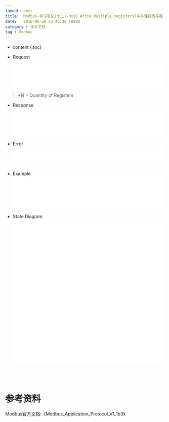 ```yaml
---
layout: post
title:  Modbus-学习笔记(十二)-0x10 Write Multiple registers(写多保持寄存器 )
date:   2016-06-20 23:46:30 +0800
category : 技术文档
tag : Modbus
---
```


* content
{:toc}


+ Request
![Request](/images/blog/modbus/modbus-05-16-Write-Multiple-registers/01_Request.png)

> *N = Quantity of Registers
+ Response
![Response](/images/blog/modbus/modbus-05-16-Write-Multiple-registers/02_Response.png)

+ Error
![Error](/images/blog/modbus/modbus-05-16-Write-Multiple-registers/03_Error.png)

+ Example
![Example](/images/blog/modbus/modbus-05-16-Write-Multiple-registers/04_Example.png)

+ State Diagram
![State Diagram](/images/blog/modbus/modbus-05-16-Write-Multiple-registers/05_State_Diagram.png)


<br>
<br>

参考资料
================================

Modbus官方文档:《Modbus_Application_Protocol_V1_1b3》
